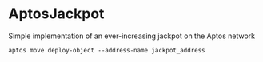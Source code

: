 # AptosJackpot
Simple implementation of an ever-increasing jackpot on the Aptos network

```
aptos move deploy-object --address-name jackpot_address
```